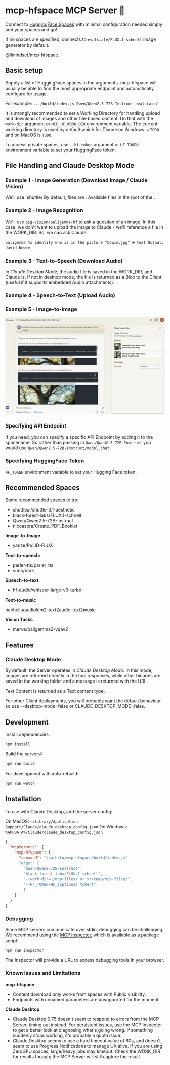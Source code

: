 # mcp-hfspace MCP Server 🤗

Connect to [HuggingFace Spaces](https://huggingface.co/)  with minimal configuration needed simply add your spaces and go!.


If no spaces are specified, connects to `evalstate/FLUX.1-schnell` image generator by default.

@llmindset/mcp-hfspace.



## Basic setup

Supply a list of HuggingFace spaces in the arguments. mcp-hfspace will usually be able to find the most appropriate endpoint and automatically configure for usage.

For example: `.../build/index.js Qwen/Qwen2.5-72B-Instruct evalstate/`

It is strongly recommended to set a Working Directory for handling upload and download of images and other file-based content. Do that with the `--work-dir` argument or `MCP_HF_WORK_DIR` environment variable. The current working directory is used by default which for Claude on Windows is `TODO` and on MacOS is `TODO`.

To access private spaces, use `--hf-token` argument or `HF_TOKEN` environment variable to set your HuggingFace token.

## File Handling and Claude Desktop Mode

### Example 1 - Image Generation (Download Image / Claude Vision)

We'll use `shuttle/
By default, files are . Available files in the root of the . 

### Example 2 - Image Recognition

We'll use `big-vision/paligemma-hf` to ask a question of an image. In this case, we don't want to upload the Image to Claude - we'll reference a file in the WORK_DIR. So, we can ask Claude:

`paligemma to identify who is in the picture "bowie.jpg"` -> `Text Output: david bowie`

### Example 3 - Text-to-Speech (Download Audio)

In _Claude Desktop Mode_, the audio file is saved in the WORK_DIR, and Claude is. If not in desktop mode, the file is returned as a Blob to the Client (useful if it supports embedded Audio attachments).

### Example 4 - Speech-to-Text (Upload Audio)

### Example 5 - Image-to-Image



![MIRO/Claude Desktop Screenshot](./2024-12-05-flux-shuttle.png)

### Specifying API Endpoint

If you need, you can specify a specific API Endpoint by adding it to the spacename. So rather than passing in `Qwen/Qwen2.5-72B-Instruct` you would use `Qwen/Qwen2.5-72B-Instruct/model_chat`.

### Specifying HuggingFace Token

`HF_TOKEN` environment variable to set your Hugging Face token.

## Recommended Spaces

Some recommended spaces to try:

- shuttleai/shuttle-3.1-aesthetic
- black-forest-labs/FLUX.1-schnell
- Qwen/Qwen2.5-72B-Instruct
- nicoaspra/Create_PDF_Booklet

**Image-to-Image**

- yanze/PuLID-FLUX

**Text-to-speech:**

- parler-tts/parler_tts
- suno/bark

**Speech-to-text**

- hf-audio/whisper-large-v3-turbo

**Text-to-music**

haoheliu/audioldm2-text2audio-text2music

**Vision Tasks**

- merve/paligemma2-vqav2

## Features

### Claude Desktop Mode

By default, the Server operates in _Claude Desktop Mode_. In this mode, Images are returned directly in the tool responses, while other binaries are saved in the working folder and a message is returned with the URI. 

Text Content is returned as a Text content type.

For other Client deployments, you will probably want the default behaviour so use --desktop-mode=false or CLAUDE_DESKTOP_MODE=false.


## Development

Install dependencies:

```bash
npm install
```

Build the server:#

```bash
npm run build
```

For development with auto-rebuild:

```bash
npm run watch
```

## Installation

To use with Claude Desktop, add the server config:

On MacOS: `~/Library/Application Support/Claude/claude_desktop_config.json`
On Windows: `%APPDATA%/Claude/claude_desktop_config.json`

```json
{
  "mcpServers": {
    "mcp-hfspace": {
      "command": "/path/to/mcp-hfspace/build/index.js"
      "args:" [
        "Qwen/Qwen2-72B-Instruct",
        "black-forest-labs/FLUX.1-schnell",
        "--work-dir=~/mcp-files/ or x:/temp/mcp-files/",
        "--HF_TOKEN=HF_{optional token}"
        ]
    }
  }
}
```

### Debugging

Since MCP servers communicate over stdio, debugging can be challenging. We recommend using the [MCP Inspector](https://github.com/modelcontextprotocol/inspector), which is available as a package script:

```bash
npm run inspector
```

The Inspector will provide a URL to access debugging tools in your browser.

### Known Issues and Limitations

**mcp-hfspace**

- Content download only works from spaces with Public visibility.
- Endpoints with unnamed parameters are unsupported for the moment.

**Claude Desktop**

- Claude Desktop 0.75 doesn't seem to respond to errors from the MCP Server, timing out instead. For persistent issues, use the MCP Inspector to get a better look at diagnosing what's going wrong. If something suddenly stops working, it's probably a quota issue.
- Claude Desktop seems to use a hard timeout value of 60s, and doesn't seem to use Progress Notifications to manage UX alive. If you are using ZeroGPU spaces, large/heavy jobs may timeout. Check the WORK_DIR for results though; the MCP Server will still capture the result.
